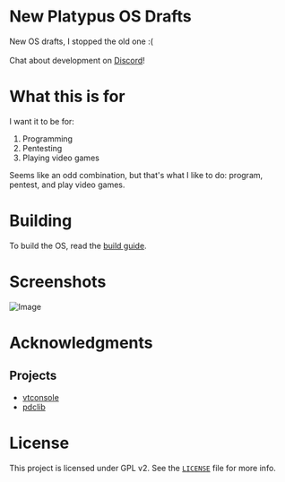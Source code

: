 # New Platypus OS Drafts
New OS drafts, I stopped the old one :(
<br/><br/>
Chat about development on [Discord](https://discord.gg/t6keJw974q)!

# What this is for
I want it to be for:
1. Programming
2. Pentesting
3. Playing video games

Seems like an odd combination, but that's what I like to do: program, pentest, and play video games.

# Building
To build the OS, read the [build guide](https://github.com/kushagra765/new-platypus-os-drafts/blob/0.08/docs/Building.md).

# Screenshots
![Image](https://github.com/kushagra765/new-platypus-os-drafts/blob/0.08/screenshots/Screenshot-0.08-dev.png)

# Acknowledgments
## Projects
- [vtconsole](https://github.com/sleepy-monax/vtconsole)
- [pdclib](https://github.com/DevSolar/pdclib)

# License
This project is licensed under GPL v2. See the [`LICENSE`](https://github.com/Platypus-Tech/new-platypus-os-drafts/blob/0.06/LICENSE) file for more info.
